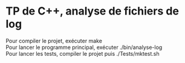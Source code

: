   # TP de C++, analyse de fichiers de log

Pour compiler le projet, exécuter make<br/>
Pour lancer le programme principal, exécuter ./bin/analyse-log<br/>
Pour lancer les tests, compiler le projet puis ./Tests/mktest.sh<br/>
